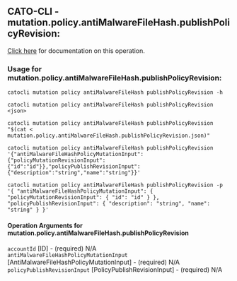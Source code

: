 
## CATO-CLI - mutation.policy.antiMalwareFileHash.publishPolicyRevision:
[Click here](https://api.catonetworks.com/documentation/#mutation-mutation.policy.antiMalwareFileHash.publishPolicyRevision) for documentation on this operation.

### Usage for mutation.policy.antiMalwareFileHash.publishPolicyRevision:

`catocli mutation policy antiMalwareFileHash publishPolicyRevision -h`

`catocli mutation policy antiMalwareFileHash publishPolicyRevision <json>`

`catocli mutation policy antiMalwareFileHash publishPolicyRevision "$(cat < mutation.policy.antiMalwareFileHash.publishPolicyRevision.json)"`

`catocli mutation policy antiMalwareFileHash publishPolicyRevision '{"antiMalwareFileHashPolicyMutationInput":{"policyMutationRevisionInput":{"id":"id"}},"policyPublishRevisionInput":{"description":"string","name":"string"}}'`

`catocli mutation policy antiMalwareFileHash publishPolicyRevision -p '{
    "antiMalwareFileHashPolicyMutationInput": {
        "policyMutationRevisionInput": {
            "id": "id"
        }
    },
    "policyPublishRevisionInput": {
        "description": "string",
        "name": "string"
    }
}'`


#### Operation Arguments for mutation.policy.antiMalwareFileHash.publishPolicyRevision ####

`accountId` [ID] - (required) N/A    
`antiMalwareFileHashPolicyMutationInput` [AntiMalwareFileHashPolicyMutationInput] - (required) N/A    
`policyPublishRevisionInput` [PolicyPublishRevisionInput] - (required) N/A    
